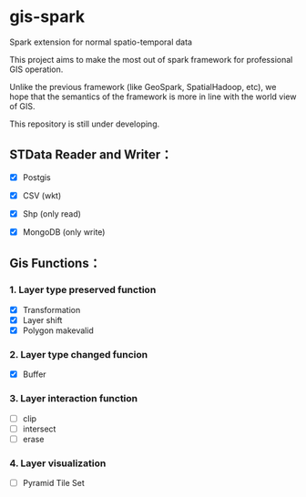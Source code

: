 # gis-spark
Spark extension for normal spatio-temporal data

This project aims to make the most out of spark framework for professional GIS operation.

Unlike the previous framework (like GeoSpark, SpatialHadoop, etc), we hope that the semantics of the framework is more in line with the world view of GIS.

This repository is still under developing.

## STData Reader and Writer：

- [x] Postgis
- [x] CSV (wkt)
- [x] Shp (only read)
- [x] MongoDB (only write)


## Gis Functions：  
### 1. Layer type preserved function

- [x] Transformation
- [x] Layer shift
- [x] Polygon makevalid 

### 2. Layer type changed funcion

- [x] Buffer

### 3. Layer interaction function

- [ ] clip
- [ ] intersect
- [ ] erase

### 4. Layer visualization

- [ ] Pyramid Tile Set